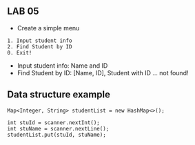 ## LAB 05

* Create a simple menu
```
1. Input student info
2. Find Student by ID
0. Exit!
```

* Input student info: Name and ID
* Find Student by ID: [Name, ID], Student with ID ... not found!

## Data structure example 
```
Map<Integer, String> studentList = new HashMap<>();

int stuId = scanner.nextInt();
int stuName = scanner.nextLine();
studentList.put(stuId, stuName);

```